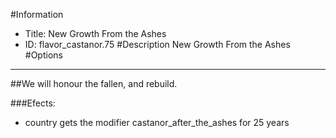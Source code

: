 #Information
 - Title: New Growth From the Ashes
 - ID: flavor_castanor.75
#Description
New Growth From the Ashes
#Options

___
##We will honour the fallen, and rebuild.

###Efects:<ul><li>country gets the modifier castanor_after_the_ashes for 25 years</li></ul>
